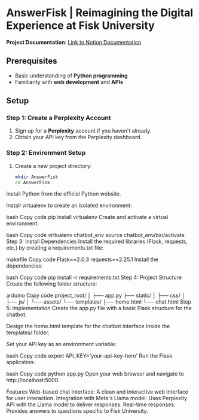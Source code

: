 # AnswerFisk | Reimagining the Digital Experience at Fisk University

**Project Documentation**: [Link to Notion Documentation](https://chill-minute-c07.notion.site/Team-AnswerFisk-VANDYHACKS-XI-Sep-24-5d89d481a1a44395900d0f2023af1634)

## Prerequisites
- Basic understanding of **Python programming**
- Familiarity with **web development** and **APIs**

## Setup

### Step 1: Create a Perplexity Account
1. Sign up for a **Perplexity** account if you haven't already.
2. Obtain your API key from the Perplexity dashboard.

### Step 2: Environment Setup
1. Create a new project directory:
   ```bash
   mkdir AnswerFisk
   cd AnswerFisk
Install Python from the official Python website.

Install virtualenv to create an isolated environment:

bash
Copy code
pip install virtualenv
Create and activate a virtual environment:

bash
Copy code
virtualenv chatbot_env
source chatbot_env/bin/activate
Step 3: Install Dependencies
Install the required libraries (Flask, requests, etc.) by creating a requirements.txt file:

makefile
Copy code
Flask==2.0.3
requests==2.25.1
Install the dependencies:

bash
Copy code
pip install -r requirements.txt
Step 4: Project Structure
Create the following folder structure:

arduino
Copy code
project_root/
│
├── app.py
├── static/
│   ├── css/
│   ├── js/
│   └── assets/
└── templates/
    ├── home.html
    └── chat.html
Step 5: Implementation
Create the app.py file with a basic Flask structure for the chatbot.

Design the home.html template for the chatbot interface inside the templates/ folder.

Set your API key as an environment variable:

bash
Copy code
export API_KEY='your-api-key-here'
Run the Flask application:

bash
Copy code
python app.py
Open your web browser and navigate to http://localhost:5000.

Features
Web-based chat interface: A clean and interactive web interface for user interaction.
Integration with Meta's Llama model: Uses Perplexity API with the Llama model to deliver responses.
Real-time responses: Provides answers to questions specific to Fisk University.
